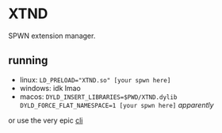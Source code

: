 # XTND
SPWN extension manager.

## running
- linux: `LD_PRELOAD="XTND.so" [your spwn here]`
- windows: idk lmao
- macos: `DYLD_INSERT_LIBRARIES=$PWD/XTND.dylib DYLD_FORCE_FLAT_NAMESPACE=1 [your spwn here]` *apparently*

or use the very epic [cli](/cli)
